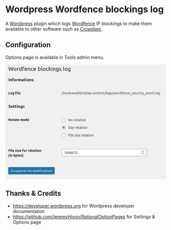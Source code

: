 # Wordpress Wordfence blockings log

A [Wordpress](https://wordpress.org/) plugin which logs [Wordfence](https://www.wordfence.com/) IP blockings to make them available to other software such as [Crowdsec](https://www.crowdsec.net/).

## Configuration

Options page is available in Tools admin menu.

![options page](assets/screenshot-1.jpg)

## Thanks & Credits

- https://developer.wordpress.org for Wordpress developer documentation
- https://github.com/jeremyHixon/RationalOptionPages for Settings & Options page